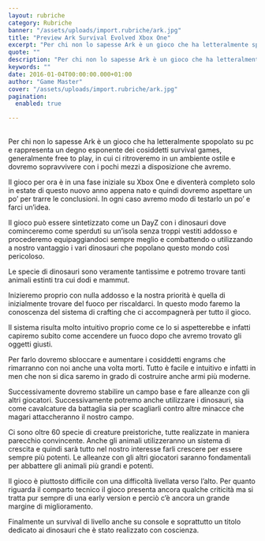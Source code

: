 ```yaml
---
layout: rubriche
category: Rubriche
banner: "/assets/uploads/import.rubriche/ark.jpg"
title: "Preview Ark Survival Evolved Xbox One"
excerpt: "Per chi non lo sapesse Ark è un gioco che ha letteralmente spopolato su pc e rappresenta un degno esponente dei cosiddetti survival games, generalmente free to play, in cui ci ritroveremo in un ambiente ostile e dovremo sopravvivere con i pochi mezzi a disposizione che avremo. Il gioco per ora è in una fase [&hellip"
quote: ""
description: "Per chi non lo sapesse Ark è un gioco che ha letteralmente spopolato su pc e rappresenta un degno esponente dei cosiddetti survival games, generalmente free to play, in cui ci ritroveremo in un ambiente ostile e dovremo sopravvivere con i pochi mezzi a disposizione che avremo. Il gioco per ora è in una fase [&hellip"
keywords: ""
date: 2016-01-04T00:00:00.000+01:00
author: "Game Master"
cover: "/assets/uploads/import.rubriche/ark.jpg"
pagination:
  enabled: true

---
```


[](https://hotmc.com/wp-content/uploads/2016/01/ark.jpg)  
Per chi non lo sapesse Ark è un gioco che ha letteralmente spopolato su pc e rappresenta un degno esponente dei cosiddetti survival games, generalmente free to play, in cui ci ritroveremo in un ambiente ostile e dovremo sopravvivere con i pochi mezzi a disposizione che avremo.

Il gioco per ora è in una fase iniziale su Xbox One e diventerà completo solo in estate di questo nuovo anno appena nato e quindi dovremo aspettare un po’ per trarre le conclusioni. In ogni caso avremo modo di testarlo un po’ e farci un’idea.

Il gioco può essere sintetizzato come un DayZ con i dinosauri dove cominceremo come sperduti su un’isola senza troppi vestiti addosso e procederemo equipaggiandoci sempre meglio e combattendo o utilizzando a nostro vantaggio i vari dinosauri che popolano questo mondo così pericoloso.

Le specie di dinosauri sono veramente tantissime e potremo trovare tanti animali estinti tra cui dodi e mammut.

Inizieremo proprio con nulla addosso e la nostra priorità è quella di inizialmente trovare del fuoco per riscaldarci. In questo modo faremo la conoscenza del sistema di crafting che ci accompagnerà per tutto il gioco.

Il sistema risulta molto intuitivo proprio come ce lo si aspetterebbe e infatti capiremo subito come accendere un fuoco dopo che avremo trovato gli oggetti giusti.

[](https://hotmc.com/wp-content/uploads/2016/01/ark-2.jpg)

Per farlo dovremo sbloccare e aumentare i cosiddetti engrams che rimarranno con noi anche una volta morti. Tutto è facile e intuitivo e infatti in men che non si dica saremo in grado di costruire anche armi più moderne.

Successivamente dovremo stabilire un campo base e fare alleanze con gli altri giocatori. Successivamente potremo anche utilizzare i dinosauri, sia come cavalcature da battaglia sia per scagliarli contro altre minacce che magari attaccheranno il nostro campo.

Ci sono oltre 60 specie di creature preistoriche, tutte realizzate in maniera parecchio convincente. Anche gli animali utilizzeranno un sistema di crescita e quindi sarà tutto nel nostro interesse farli crescere per essere sempre più potenti. Le alleanze con gli altri giocatori saranno fondamentali per abbattere gli animali più grandi e potenti.

Il gioco è piuttosto difficile con una difficoltà livellata verso l’alto. Per quanto riguarda il comparto tecnico il gioco presenta ancora qualche criticità ma si tratta pur sempre di una early version e perciò c’è ancora un grande margine di miglioramento.

Finalmente un survival di livello anche su console e soprattutto un titolo dedicato ai dinosauri che è stato realizzato con coscienza.